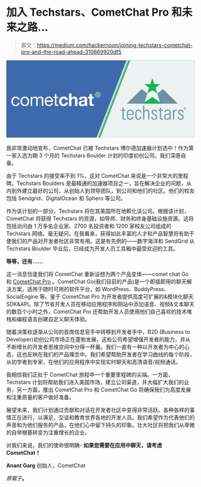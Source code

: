 # 加入 Techstars、CometChat Pro 和未来之路…

> 原文：<https://medium.com/hackernoon/joining-techstars-cometchat-pro-and-the-road-ahead-310669920df5>

![](img/ab3f7d30c35cf1500dd17e4f06f7c5ad.png)

我非常激动地宣布，CometChat 已被 Techstars 博尔德加速器计划选中！作为第一家入选为期 3 个月的 Techstars Boulder 计划的印度初创公司，我们深感自豪。

由于 Techstars 的接受率不到 1%，这对 CometChat 来说是一个非常大的里程碑。Techstars Boulders 是最精通的加速器项目之一，旨在解决企业的问题，从内到外建立最好的公司，从创始人到领导团队，到公司和他们的社区。他们的校友包括 Sendgrid、DigitalOcean 和 Sphero 等公司。

作为该计划的一部分，Techstars 将在其美国所在地孵化该公司。根据该计划，CometChat 将获得 Techstars 的资源，如导师、财务和终身基础设施资源。这将包括访问由 1 万多名企业家、2700 名投资者和 1200 家校友公司组成的 Techstars 网络。毫无疑问，在我看来，获得如此丰富的人才和产品智慧将有助于使我们的产品对开发者社区非常有用。这是有先例的——数字海洋和 SendGrid 从 Techstars Boulder 毕业后，已经成为开发人员工具箱中最受欢迎的工具。

**等等，还有……**

这一消息恰逢我们将 CometChat 重新设想为两个产品变体——comet chat Go 和 [CometChat Pro](https://www.cometchat.com/pro) 。CometChat Go(我们目前的产品)是一个即插即用的聊天解决方案，适用于随时可用的软件平台，如 WordPress、BuddyPress、SocialEngine 等。鉴于 CometChat Pro 为开发者提供高度可扩展的&模块化聊天 SDK&API。除了节省开发人员在移动应用程序和网站中添加语音、视频&文本聊天的数百个小时之外，CometChat Pro 还帮助开发人员使用他们自己喜欢的技术堆栈和编程语言创建自定义聊天体验。

随着决策权逐渐从公司的首席信息官手中转移到开发者手中，B2D (Business to Developer)初创公司市场正在蓬勃发展，这些公司希望增强开发者的能力，并从不断增长的开发者思维空间中分得一杯羹。我们一直有一种以开发者为中心的心态，这也反映在我们的产品理念中。我们希望帮助开发者在学习曲线的每个阶段，从初学者到专家，在他们的应用程序中实现实时聊天和高清语音/视频通话。

我相信我们正处于 CometChat 旅程中一个重要里程碑的尖端。一方面，Techstars 计划将帮助我们进入美国市场，建立公司渠道，并大幅扩大我们的业务，另一方面，推出 CometChat Pro 和 CometChat Go 将确保我们为高度发展和注重质量的客户做好准备。

展望未来，我们计划通过贡献和对话在开发者社区中变得非常活跃。各种各样的事情正在进行，以满足，交谈和教育世界各地的开发人员。我们希望作为代表他们的声音和为他们服务的产品，在他们心中留下持久的印象。壮大社区将把我们从卑微的自举根基转变为注重增长的企业。

对我们来说，我们的使命很明确- **如果您需要在应用中聊天，请考虑 CometChat！**

**Anant Garg**
创始人，CometChat

*原载于*[](https://www.cometchat.com/blog/techstars-and-the-road-ahead)**。**